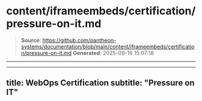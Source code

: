 # content/iframeembeds/certification/pressure-on-it.md

> **Source**: https://github.com/pantheon-systems/documentation/blob/main/content/iframeembeds/certification/pressure-on-it.md
> **Generated**: 2025-09-16 15:07:18

---

---
title: WebOps Certification
subtitle: "Pressure on IT"
---

<Partial file="certification-guide/pressure-on-it.md" />
